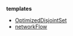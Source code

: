 **templates**

- [OptimizedDisjointSet](https://github.com/geoff-park/ps/blob/main/apss/25/25-02.cpp)
- [networkFlow](https://github.com/geoff-park/ps/blob/main/apss/32/32-01.cpp)
